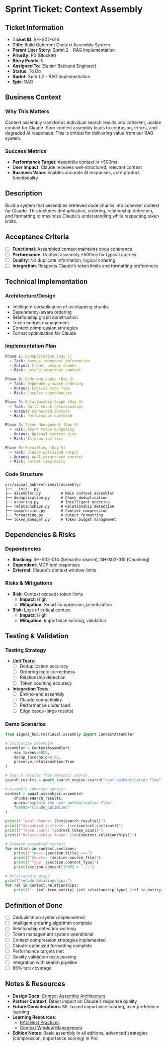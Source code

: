 # Sprint Ticket: Context Assembly

## Ticket Information
- **Ticket ID**: SH-S02-016
- **Title**: Build Coherent Context Assembly System
- **Parent User Story**: Sprint 2 - RAG Implementation
- **Priority**: P0 (Blocker)
- **Story Points**: 5
- **Assigned To**: [Senior Backend Engineer]
- **Status**: To Do
- **Sprint**: Sprint 2 - RAG Implementation
- **Epic**: RAG

## Business Context
### Why This Matters
Context assembly transforms individual search results into coherent, usable context for Claude. Poor context assembly leads to confusion, errors, and degraded AI responses. This is critical for delivering value from our RAG system.

### Success Metrics
- **Performance Target**: Assemble context in <500ms
- **User Impact**: Claude receives well-structured, relevant context
- **Business Value**: Enables accurate AI responses, core product functionality

## Description
Build a system that assembles retrieved code chunks into coherent context for Claude. This includes deduplication, ordering, relationship detection, and formatting to maximize Claude's understanding while respecting token limits.

## Acceptance Criteria
- [ ] **Functional**: Assembled context maintains code coherence
- [ ] **Performance**: Context assembly <500ms for typical queries
- [ ] **Quality**: No duplicate information, logical ordering
- [ ] **Integration**: Respects Claude's token limits and formatting preferences

## Technical Implementation

### Architecture/Design
- Intelligent deduplication of overlapping chunks
- Dependency-aware ordering
- Relationship graph construction
- Token budget management
- Context compression strategies
- Format optimization for Claude

### Implementation Plan
```yaml
Phase 1: Deduplication (Day 1)
  - Task: Remove redundant information
  - Output: Clean, unique chunks
  - Risk: Losing important context

Phase 2: Ordering Logic (Day 2)
  - Task: Dependency-aware ordering
  - Output: Logical code flow
  - Risk: Complex dependencies

Phase 3: Relationship Graph (Day 3)
  - Task: Build chunk relationships
  - Output: Connected context
  - Risk: Performance overhead

Phase 4: Token Management (Day 4)
  - Task: Smart token budgeting
  - Output: Optimal context size
  - Risk: Information loss

Phase 5: Formatting (Day 5)
  - Task: Claude-optimized output
  - Output: Well-structured context
  - Risk: Format complexity
```

### Code Structure
```
src/signal_hub/retrieval/assembly/
├── __init__.py
├── assembler.py         # Main context assembler
├── deduplication.py     # Chunk deduplication
├── ordering.py          # Intelligent ordering
├── relationships.py     # Relationship detection
├── compression.py       # Context compression
├── formatting.py        # Output formatting
└── token_manager.py     # Token budget management
```

## Dependencies & Risks
### Dependencies
- **Blocking**: SH-S02-014 (Semantic search), SH-S02-015 (Chunking)
- **Dependent**: MCP tool responses
- **External**: Claude's context window limits

### Risks & Mitigations
- **Risk**: Context exceeds token limits
  - **Impact**: High
  - **Mitigation**: Smart compression, prioritization
- **Risk**: Loss of critical context
  - **Impact**: High
  - **Mitigation**: Importance scoring, validation

## Testing & Validation

### Testing Strategy
- **Unit Tests**: 
  - [ ] Deduplication accuracy
  - [ ] Ordering logic correctness
  - [ ] Relationship detection
  - [ ] Token counting accuracy
- **Integration Tests**:
  - [ ] End-to-end assembly
  - [ ] Claude compatibility
  - [ ] Performance under load
  - [ ] Edge cases (large results)

### Demo Scenarios
```python
from signal_hub.retrieval.assembly import ContextAssembler

# Initialize assembler
assembler = ContextAssembler(
    max_tokens=8000,
    dedup_threshold=0.85,
    preserve_relationships=True
)

# Search results from semantic search
search_results = await search_engine.search("user authentication flow")

# Assemble coherent context
context = await assembler.assemble(
    chunks=search_results,
    query="explain the user authentication flow",
    format="claude_optimized"
)

print(f"Total chunks: {len(search_results)}")
print(f"Assembled sections: {len(context.sections)}")
print(f"Token count: {context.token_count}")
print(f"Relationships found: {len(context.relationships)}")

# Examine assembled context
for section in context.sections:
    print(f"\n=== {section.title} ===")
    print(f"Source: {section.source_file}")
    print(f"Type: {section.content_type}")
    print(section.content[:500] + "...")

# Relationship graph
print("\nCode Relationships:")
for rel in context.relationships:
    print(f"- {rel.from_entity} {rel.relationship_type} {rel.to_entity}")
```

## Definition of Done
- [ ] Deduplication system implemented
- [ ] Intelligent ordering algorithm complete
- [ ] Relationship detection working
- [ ] Token management system operational
- [ ] Context compression strategies implemented
- [ ] Claude-optimized formatting complete
- [ ] Performance targets met
- [ ] Quality validation tests passing
- [ ] Integration with search pipeline
- [ ] 85% test coverage

## Notes & Resources
- **Design Docs**: [Context Assembly Architecture](../../architecture/context-assembly.md)
- **Partner Context**: Direct impact on Claude's response quality
- **Future Considerations**: ML-based importance scoring, user preference learning
- **Learning Resources**: 
  - [RAG Best Practices](https://docs.anthropic.com/claude/docs/retrieval-augmented-generation)
  - [Context Window Management](https://www.anthropic.com/research/context-windows)
- **Edition Notes**: Basic assembly in all editions, advanced strategies (compression, importance scoring) in Pro